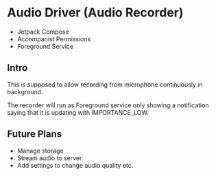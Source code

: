 # Audio Driver (Audio Recorder)
- Jetpack Compose
- Accompanist Permissions
- Foreground Service

## Intro

This is supposed to allow recording from microphone continuously in background.

The recorder will run as Foreground service only showing a notification saying that it is updating with IMPORTANCE_LOW.


## Future Plans

- Manage storage
- Stream audio to server
- Add settings to change audio quality etc.